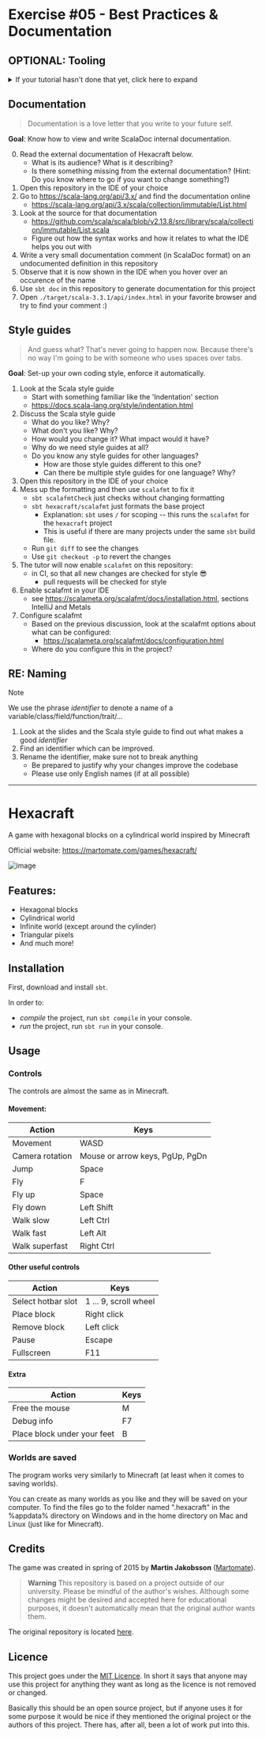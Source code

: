 # Exercise #05 - Best Practices & Documentation

## OPTIONAL: Tooling

<details>
<summary>If your tutorial hasn't done that yet, click here to expand</summary>

> A skilled craftsman must know how to use their tools in order to perform their craft well.

**Goal:** Can use the IDE efficiently.

1. Open this repository in the IDE of your choice
2. Hover over a type and observe the tooltip, hover over a term and observe the tooltip
3. Use 'go to definition' and look at the definition of a name
4. Use 'find usages', use 'find implementation' on a method/class/trait to find where it's used
5. Use right click to see what other actions the IDE can perform
6. Use context actions (the little lightbulb 💡)

</details>

## Documentation

> Documentation is a love letter that you write to your future self.

**Goal**: Know how to view and write ScalaDoc internal documentation.

0. Read the external documentation of Hexacraft below.
    - What is its audience? What is it describing?
    - Is there something missing from the external documentation? (Hint: Do you know where to go if you want to change something?)
1. Open this repository in the IDE of your choice
2. Go to https://scala-lang.org/api/3.x/ and find the documentation online
    - https://scala-lang.org/api/3.x/scala/collection/immutable/List.html
3. Look at the source for that documentation
    - https://github.com/scala/scala/blob/v2.13.8/src/library/scala/collection/immutable/List.scala
    - Figure out how the syntax works and how it relates to what the IDE helps you out with
4. Write a very small documentation comment (in ScalaDoc format) on an undocumented definition in this repository
5. Observe that it is now shown in the IDE when you hover over an occurence of the name
6. Use `sbt doc` in this repository to generate documentation for this project
7. Open `./target/scala-3.3.1/api/index.html` in your favorite browser and try to find your comment :)

## Style guides

> And guess what? That's never going to happen now. Because there's no way I'm going to be with someone who uses spaces over tabs.

**Goal**: Set-up your own coding style, enforce it automatically.

1. Look at the Scala style guide
    - Start with something familiar like the 'Indentation' section
    - https://docs.scala-lang.org/style/indentation.html 
2. Discuss the Scala style guide
    - What do you like? Why? 
    - What don't you like? Why?
    - How would you change it? What impact would it have?
    - Why do we need style guides at all?
    - Do you know any style guides for other languages?
        - How are those style guides different to this one?
        - Can there be multiple style guides for one language? Why?
3. Open this repository in the IDE of your choice
4. Mess up the formatting and then use `scalafmt` to fix it
    - `sbt scalafmtCheck` just checks without changing formatting
    - `sbt hexacraft/scalafmt` just formats the base project
        - Explanation: `sbt` uses `/` for scoping -- this runs the `scalafmt` for the `hexacraft` project
        - This is useful if there are many projects under the same `sbt` build file.
    - Run `git diff` to see the changes
    - Use `git checkout -p` to revert the changes
5. The tutor will now enable `scalafmt` on this repository:
    - in CI, so that all new changes are checked for style 😎
        - pull requests will be checked for style
6. Enable scalafmt in your IDE
    - see https://scalameta.org/scalafmt/docs/installation.html, sections IntelliJ and Metals
7. Configure scalafmt
    - Based on the previous discussion, look at the scalafmt options about what can be configured:
        - https://scalameta.org/scalafmt/docs/configuration.html
    - Where do you configure this in the project?

## RE: Naming

> [!Note]
> We use the phrase _identifier_ to denote a name of a variable/class/field/function/trait/...

1. Look at the slides and the Scala style guide to find out what makes a good _identifier_
2. Find an identifier which can be improved.
3. Rename the identifier, make sure not to break anything
    - Be prepared to justify why your changes improve the codebase
    - Please use only English names (if at all possible)

---

# Hexacraft

A game with hexagonal blocks on a cylindrical world inspired by Minecraft

Official website: https://martomate.com/games/hexacraft/

![image](https://martomate.com/games/hexacraft/hexacraft_in_game_0.10.png)

## Features:

- Hexagonal blocks
- Cylindrical world
- Infinite world (except around the cylinder)
- Triangular pixels
- And much more!

## Installation

First, download and install `sbt`.

In order to:
- _compile_ the project, run `sbt compile` in your console.
- _run_ the project, run `sbt run` in your console.

## Usage

### Controls
The controls are almost the same as in Minecraft.

#### Movement:
Action          | Keys
--------------- | -------------------------------
Movement        | WASD
Camera rotation | Mouse or arrow keys, PgUp, PgDn
Jump            | Space
Fly             | F
Fly up          | Space
Fly down        | Left Shift
Walk slow       | Left Ctrl
Walk fast       | Left Alt
Walk superfast  | Right Ctrl

#### Other useful controls
Action             | Keys
------------------ | ---------------------
Select hotbar slot | 1 ... 9, scroll wheel
Place block        | Right click
Remove block       | Left click
Pause              | Escape
Fullscreen         | F11

#### Extra
Action                      | Keys
--------------------------- | ---------------------
Free the mouse              | M
Debug info                  | F7
Place block under your feet | B

### Worlds are saved

The program works very similarly to Minecraft (at least when it comes to saving worlds).

You can create as many worlds as you like and they will be saved on your computer. To find the files go to the folder named ".hexacraft" in the %appdata% directory on Windows and in the home directory on Mac and Linux (just like for Minecraft).

## Credits

The game was created in spring of 2015 by **Martin Jakobsson** ([Martomate](https://github.com/Martomate)).

> **Warning** This repository is based on a project outside of our university.
> Please be mindful of the author's wishes. Although some changes might be desired and accepted here
> for educational purposes, it doesn't automatically mean that the original author wants them.

The original repository is located [here](https://github.com/Martomate/Hexacraft).

## Licence

This project goes under the [MIT Licence](LICENSE). In short it says that anyone may use this project for anything they want as long as the licence is not removed or changed.

Basically this should be an open source project, but if anyone uses it for some purpose it would be nice if they mentioned the original project or the authors of this project. There has, after all, been a lot of work put into this.
